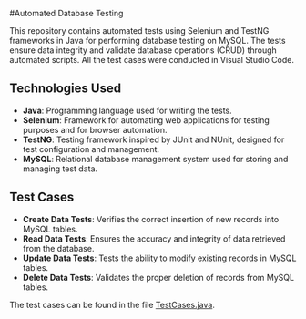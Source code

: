 #Automated Database Testing

This repository contains automated tests using Selenium and TestNG frameworks in Java for performing database testing on MySQL. The tests ensure data integrity and validate database operations (CRUD) through automated scripts. All the test cases were conducted in Visual Studio Code.

## Technologies Used

- **Java**: Programming language used for writing the tests.
- **Selenium**: Framework for automating web applications for testing purposes and for browser automation.
- **TestNG**: Testing framework inspired by JUnit and NUnit, designed for test configuration and management.
- **MySQL**: Relational database management system used for storing and managing test data.

## Test Cases

- **Create Data Tests**: Verifies the correct insertion of new records into MySQL tables.
- **Read Data Tests**: Ensures the accuracy and integrity of data retrieved from the database.
- **Update Data Tests**: Tests the ability to modify existing records in MySQL tables.
- **Delete Data Tests**: Validates the proper deletion of records from MySQL tables.

The test cases can be found in the file [TestCases.java](src/test/java/TestCases.java).
